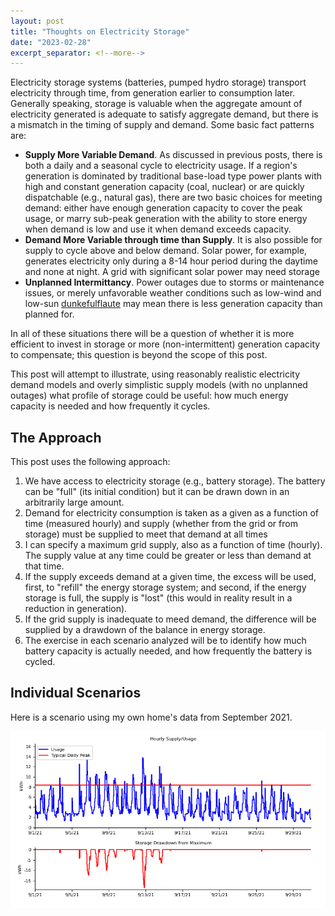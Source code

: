 ```yaml
---
layout: post
title: "Thoughts on Electricity Storage"
date: "2023-02-28"
excerpt_separator: <!--more-->
---
```


Electricity storage systems (batteries, pumped hydro storage) transport electricity through time, from generation earlier to consumption later. 
Generally speaking, storage is valuable when the aggregate amount of electricity generated is adequate to satisfy aggregate demand, but there is a 
mismatch in the timing of supply and demand.  Some basic fact patterns are: 

- **Supply More Variable Demand**.  As discussed in previous posts, there is both a daily and a seasonal cycle to electricity usage.  If a region's generation is dominated by traditional base-load type power plants with high and constant generation capacity (coal, nuclear) or are quickly dispatchable (e.g., natural gas), there are two basic choices for meeting demand: either have enough generation capacity to cover the peak usage, or marry sub-peak generation with the ability to store energy when demand is low and use it when demand exceeds capacity.  
- **Demand More Variable through time than Supply**.  It is also possible for supply to cycle above and below demand.  Solar power, for example, generates electricity only during a 8-14 hour period during the daytime and none at night.  A grid with significant solar power may need storage
- **Unplanned Intermittancy**.  Power outages due to storms or maintenance issues, or merely unfavorable weather conditions such as low-wind and low-sun [dunkefulflaute](https://en.wikipedia.org/wiki/Dunkelflaute) may mean there is less generation capacity than planned for.   

In all of these situations there will be a question of whether it is more efficient to invest in storage or more (non-intermittent) generation capacity to compensate; this question is beyond the scope of this post.  

This post will attempt to illustrate, using reasonably realistic electricity demand models and overly simplistic supply models (with no unplanned outages) what profile of storage could be useful: how much energy capacity is needed and how frequently it cycles.  

## The Approach

This post uses the following approach: 

1. We have access to electricity storage (e.g., battery storage).  The battery can be "full" (its initial condition) but it can be drawn down in an arbitrarily large amount.  
2. Demand for electricity consumption is taken as a given as a function of time (measured hourly) and supply (whether from the grid or from storage) must be supplied to meet that demand at all times
3. I can specify a maximum grid supply, also as a function of time (hourly).  The supply value at any time could be greater or less than demand at that time. 
4. If the supply exceeds demand at a given time, the excess will be used, first, to "refill" the energy storage system; and second, if the energy storage is full, the supply is "lost" (this would in reality result in a reduction in generation).
5. If the grid supply is inadequate to meed demand, the difference will be supplied by a drawdown of the balance in energy storage. 
6. The exercise in each scenario analyzed will be to identify how much battery capacity is actually needed, and how frequently the battery is cycled.  

## Individual Scenarios

Here is a scenario using my own home's data from September 2021. 

![KramerMedianPeak](/assets/images/post5_KramerMedianPeak.png)



